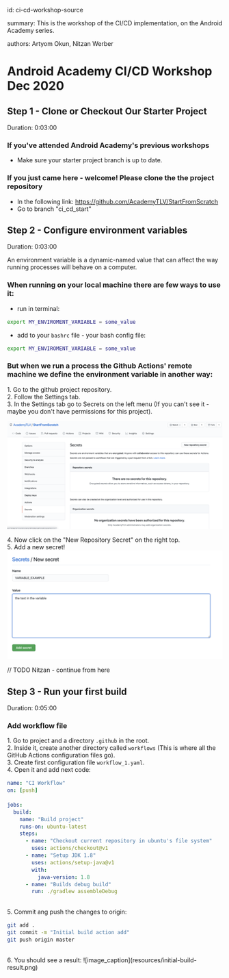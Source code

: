 id: ci-cd-workshop-source

summary: This is the workshop of the CI/CD implementation, on the Android Academy series.

authors: Artyom Okun, Nitzan Werber

# Android Academy CI/CD Workshop Dec 2020
<!-- ------------------------ -->
##  Step 1 - Clone or Checkout Our Starter Project
Duration: 0:03:00

### If you've attended Android Academy's previous workshops

- Make sure your starter project branch is up to date.

### If you just came here - welcome! Please clone the the project repository 

- In the following link: <https://github.com/AcademyTLV/StartFromScratch>
- Go to branch "ci_cd_start" 

<!-- ------------------------ -->
## Step 2 - Configure environment variables
Duration: 0:03:00

An environment variable is a dynamic-named value that can affect the way running processes will behave on a computer.

### When running on your local machine there are few ways to use it: 

- run in terminal:

 ```bash 
export MY_ENVIROMENT_VARIABLE = some_value
 ```
 
- add to your `bashrc` file - your bash config file: 

 ``` bash
export MY_ENVIROMENT_VARIABLE = some_value 
```

### But when we run a process the Github Actions' remote machine we define the environment variable in another way:
<span>1.</span> Go to the github project repository.<br/>
<span>2.</span> Follow the Settings tab.<br/>
<span>3.</span> In the Settings tab go to Secrets on the left menu (If you can't see it - maybe you don't have permissions for this project).<br/>

![image_caption](resources/Settings_Secrets_tab_github.png)

<span>4.</span>  Now click on the "New Repository Secret" on the right top.<br/>
<span>5.</span>  Add a new secret!<br/>
![image_caption](resources/New_secret.png)


// TODO Nitzan - continue from here
<!-- ------------------------ -->
##  Step 3 - Run your first build
Duration: 0:05:00

### Add workflow file

<span>1.</span> Go to project and a directory `.github` in the root.<br/>
<span>2.</span> Inside it, create another directory called `workflows` (This is where all the GitHub Actions configuration files go).<br/>
<span>3.</span> Create first configuration file `workflow_1.yaml`.<br/>
<span>4.</span> Open it and add next code:

```yaml
name: "CI Workflow"
on: [push]
	
jobs: 
  build: 
    name: "Build project"
    runs-on: ubuntu-latest
    steps: 
      - name: "Checkout current repository in ubuntu's file system"
        uses: actions/checkout@v1
      - name: "Setup JDK 1.8"
        uses: actions/setup-java@v1
        with: 
          java-version: 1.8
      - name: "Builds debug build"
        run: ./gradlew assembleDebug
```
<br/>
<span>5.</span> Commit ang push the changes to origin:

``` bash
git add .
git commit -m "Initial build action add"
git push origin master
```
<br/>
<span>6.</span> You should see a result:
![image_caption](resources/initial-build-result.png)

<!-- ------------------------ -->

